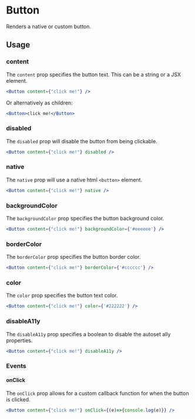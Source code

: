 # Button

Renders a native or custom button.

## Usage

### content
The `content` prop specifies the button text. This can be a string or a JSX element.

```jsx
<Button content={"click me!"} />
```
 
Or alternatively as children:

```jsx
<Button>click me!</Button>
```

### disabled
The `disabled` prop will disable the button from being clickable.

```jsx
<Button content={"click me!"} disabled />
```

### native
The `native` prop will use a native html `<button>` element.

```jsx
<Button content={"click me!"} native />
```

### backgroundColor
The `backgroundColor` prop specifies the button background color.

```jsx
<Button content={"click me!"} backgroundColor={'#eeeeee'} />
```

### borderColor
The `borderColor` prop specifies the button border color.

```jsx
<Button content={"click me!"} borderColor={'#cccccc'} />
```
### color
The `color` prop specifies the button text color.

```jsx
<Button content={"click me!"} color={'#222222'} />
```

### disableA11y
The `disableA11y` prop specifies a boolean to disable the autoset ally properties.

```jsx
<Button content={"click me!"} disableA11y />
```

### Events

#### onClick
The `onClick` prop allows for a custom callback function for when the button is clicked.

```jsx
<Button content={"click me!"} onClick={(e)=>{console.log(e)}} />
```
